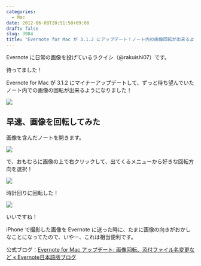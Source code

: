 ```yaml
---
categories:
  - Mac
date: 2012-06-08T20:51:50+09:00
draft: false
slug: 3984
title: "Evernote for Mac が 3.1.2 にアップデート！ノート内の画像回転が出来るように"
---
```


Evernote に日常の画像を投げているラクイシ（@rakuishi07）です。

待ってました！

Evernote for Mac が 3.1.2 にマイナーアップデートして、ずっと待ち望んでいたノート内での画像の回転が出来るようになりました！

![](/images/2012/06/3984_1.png)

## 早速、画像を回転してみた

画像を含んだノートを開きます。

![](/images/2012/06/3984_2.png)

で、おもむろに画像の上で右クリックして、出てくるメニューから好きな回転方向を選択！

![](/images/2012/06/3984_3.png)

時計回りに回転した！

![](/images/2012/06/3984_4.png)

いいですね！

iPhone で撮影した画像を Evernote に送った時に、たまに画像の向きがおかしなことになってたので、いやー、これは相当便利です。

公式ブログ：[Evernote for Mac アップデート: 画像回転、添付ファイル名変更など « Evernote日本語版ブログ](http://blog.evernote.com/jp/2012/06/08/8670)
